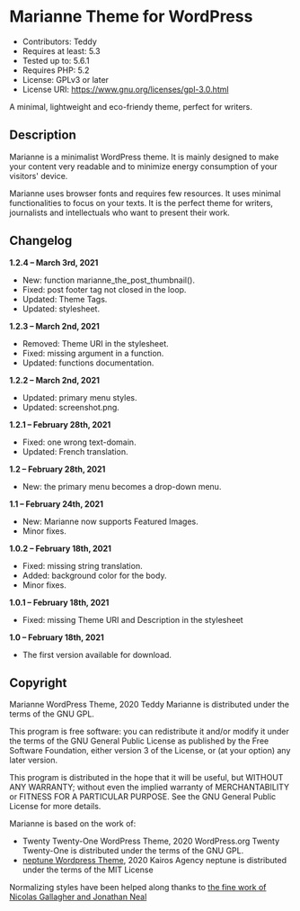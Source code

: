 # Marianne Theme for WordPress

- Contributors: Teddy
- Requires at least: 5.3
- Tested up to: 5.6.1
- Requires PHP: 5.2
- License: GPLv3 or later
- License URI: https://www.gnu.org/licenses/gpl-3.0.html

A minimal, lightweight and eco-friendy theme, perfect for writers.

## Description
Marianne is a minimalist WordPress theme.
It is mainly designed to make your content very readable and to minimize energy consumption of your visitors' device.

Marianne uses browser fonts and requires few resources.
It uses minimal functionalities to focus on your texts.
It is the perfect theme for writers, journalists and intellectuals who want to present their work.

## Changelog

**1.2.4 – March 3rd, 2021**
- New: function marianne_the_post_thumbnail().
- Fixed: post footer tag not closed in the loop.
- Updated: Theme Tags.
- Updated: stylesheet.

**1.2.3 – March 2nd, 2021**
- Removed: Theme URI in the stylesheet.
- Fixed: missing argument in a function.
- Updated: functions documentation.

**1.2.2 – March 2nd, 2021**
- Updated: primary menu styles.
- Updated: screenshot.png.

**1.2.1 – February 28th, 2021**
- Fixed: one wrong text-domain.
- Updated: French translation.

**1.2 – February 28th, 2021**
- New: the primary menu becomes a drop-down menu.

**1.1 – February 24th, 2021**
- New: Marianne now supports Featured Images.
- Minor fixes.

**1.0.2 – February 18th, 2021**
- Fixed: missing string translation.
- Added: background color for the body.
- Minor fixes.

**1.0.1 – February 18th, 2021**
- Fixed: missing Theme URI and Description in the stylesheet

**1.0 – February 18th, 2021**
- The first version available for download.

## Copyright
Marianne WordPress Theme, 2020 Teddy
Marianne is distributed under the terms of the GNU GPL.

This program is free software: you can redistribute it and/or modify
it under the terms of the GNU General Public License as published by
the Free Software Foundation, either version 3 of the License, or
(at your option) any later version.

This program is distributed in the hope that it will be useful,
but WITHOUT ANY WARRANTY; without even the implied warranty of
MERCHANTABILITY or FITNESS FOR A PARTICULAR PURPOSE. See the
GNU General Public License for more details.

Marianne is based on the work of:
- Twenty Twenty-One WordPress Theme, 2020 WordPress.org
  Twenty Twenty-One is distributed under the terms of the GNU GPL.
- [neptune Wordpress Theme](https://github.com/neptune-greentech/neptune), 2020 Kairos Agency
  neptune is distributed under the terms of the MIT License

Normalizing styles have been helped along thanks to [the fine work of
Nicolas Gallagher and Jonathan Neal](https://necolas.github.io/normalize.css/)
